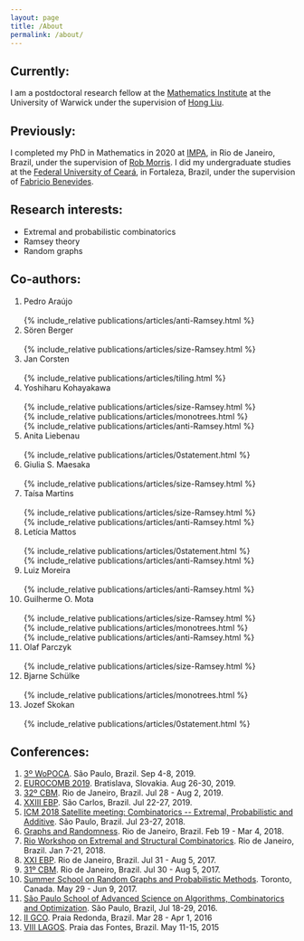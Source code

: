 ```yaml
---
layout: page
title: /About
permalink: /about/
---
```

## Currently:
I am a postdoctoral research fellow at the [Mathematics Institute](https://warwick.ac.uk/fac/sci/maths/) at the University of Warwick under the supervision of [Hong Liu](http://homepages.warwick.ac.uk/staff/H.Liu.9/).

## Previously:
I completed my PhD in Mathematics in 2020 at [IMPA](https://impa.br/en_US/), in Rio de Janeiro, Brazil, under the supervision of [Rob Morris](http://w3.impa.br/~rob/). I did my undergraduate studies at the [Federal University of Ceará](http://www.mat.ufc.br/), in Fortaleza, Brazil, under the supervision of [Fabricio Benevides](http://www.mat.ufc.br/~fabricio/).

## Research interests:
 - Extremal and probabilistic combinatorics
 - Ramsey theory
 - Random graphs

## Co-authors:

<ol>
<li><div class="collapsible">
  Pedro Araújo
</div><div class="content">
<br/>{% include_relative publications/articles/anti-Ramsey.html %}
<br/></div></li>

<li><div class="collapsible">
  Sören Berger
</div><div class="content">
<br/>{% include_relative publications/articles/size-Ramsey.html %}
<br/></div></li>

<li><div class="collapsible">
  Jan Corsten
</div><div class="content">
<br/>{% include_relative publications/articles/tiling.html %}
<br/></div></li>

<li><div class="collapsible">
  Yoshiharu Kohayakawa 
</div><div class="content">
<br/>{% include_relative publications/articles/size-Ramsey.html %}
<br/>{% include_relative publications/articles/monotrees.html %}
<br/>{% include_relative publications/articles/anti-Ramsey.html %}
<br/></div></li>

<li><div class="collapsible">
  Anita Liebenau
</div><div class="content">
<br/>{% include_relative publications/articles/0statement.html %}
<br/></div></li>

<li><div class="collapsible">
  Giulia S. Maesaka
</div><div class="content">
<br/>{% include_relative publications/articles/size-Ramsey.html %}
<br/></div></li>

<li><div class="collapsible">
  Taísa Martins 
</div><div class="content">
<br/>{% include_relative publications/articles/size-Ramsey.html %}
<br/>{% include_relative publications/articles/anti-Ramsey.html %}
<br/></div></li>

<li><div class="collapsible">
  Letícia Mattos 
</div><div class="content">
<br/>{% include_relative publications/articles/0statement.html %}
<br/>{% include_relative publications/articles/anti-Ramsey.html %}
<br/></div></li>

<li><div class="collapsible">
  Luiz Moreira
</div><div class="content">
<br/>{% include_relative publications/articles/anti-Ramsey.html %}
<br/></div></li>

<li><div class="collapsible">
  Guilherme O. Mota 
</div><div class="content">
<br/>{% include_relative publications/articles/size-Ramsey.html %}
<br/>{% include_relative publications/articles/monotrees.html %}
<br/>{% include_relative publications/articles/anti-Ramsey.html %}
<br/></div></li>

<li><div class="collapsible">
  Olaf Parczyk
</div><div class="content">
<br/>{% include_relative publications/articles/size-Ramsey.html %}
<br/></div></li>

<li><div class="collapsible">
  Bjarne Schülke
</div><div class="content">
<br/>{% include_relative publications/articles/monotrees.html %}
<br/></div></li>

<li><div class="collapsible">
  Jozef Skokan
</div><div class="content">
<br/>{% include_relative publications/articles/0statement.html %}
<br/></div></li>
</ol>

<script src="{{site.baseurl}}/assets/collapsible.js"></script>


## Conferences:
  1. [3º WoPOCA](http://professor.ufabc.edu.br/~carla.negri/wopoca2019/). São Paulo, Brazil. Sep 4-8, 2019.
  2. [EUROCOMB 2019](http://eurocomb2019.uniba.sk). Bratislava, Slovakia. Aug 26-30, 2019.
  3. [32º CBM](https://impa.br/eventos-do-impa/eventos-2019/32o-coloquio-brasileiro-de-matematica/). Rio de Janeiro, Brazil. Jul 28 - Aug 2, 2019.
  4. [XXIII EBP](http://ebp23.icmc.usp.br/). São Carlos, Brazil. Jul 22-27, 2019.
  5. [ICM 2018 Satellite meeting: Combinatorics -- Extremal, Probabilistic and Additive](https://epa-combinatorics2018.ime.usp.br/). São Paulo, Brazil. Jul 23-27, 2018.
  6. [Graphs and Randomness](https://impa.br/eventos-do-impa/eventos-2018/graphs-and-randomness/). Rio de Janeiro, Brazil. Feb 19 - Mar 4, 2018.
  7. [Rio Workshop on Extremal and Structural Combinatorics](https://impa.br/eventos-do-impa/eventos-2018/rio-workshop-on-extremal-and-structural-combinatorics/). Rio de Janeiro, Brazil. Jan 7-21, 2018.
  8. [XXI EBP](https://impa.br/eventos-do-impa/eventos-2017/xxi-escola-brasileira-de-probabilidade/). Rio de Janeiro, Brazil. Jul 31 - Aug 5, 2017.
  9. [31º CBM](https://impa.br/eventos-do-impa/eventos-2017/31o-coloquio-brasileiro-de-matematica/). Rio de Janeiro, Brazil. Jul 30 - Aug 5, 2017.
  10. [Summer School on Random Graphs and Probabilistic Methods](http://www.fields.utoronto.ca/activities/16-17/randomgraphs-summerschool). Toronto, Canada. May 29 - Jun 9, 2017.
  11. [São Paulo School of Advanced Science on Algorithms, Combinatorics and Optimization](https://www.ime.usp.br/~spschool2016/). São Paulo, Brazil, Jul 18-29, 2016.
  12. [II GCO](http://www.lia.ufc.br/GCO2016/index_br.php). Praia Redonda, Brazil. Mar 28 - Apr 1, 2016
  13. [VIII LAGOS](http://www.lia.ufc.br/lagos2015/). Praia das Fontes, Brazil. May 11-15, 2015

